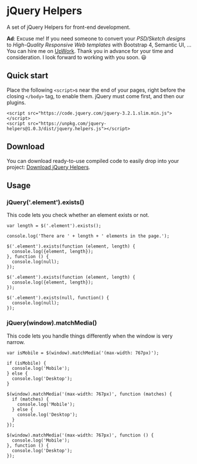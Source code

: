 # jQuery Helpers
A set of jQuery Helpers for front-end development.

**Ad**: Excuse me! If you need someone to convert your *PSD/Sketch designs* to *High-Quality Responsive Web templates* with Bootstrap 4, Semantic UI, ... You can hire me on [UpWork](https://www.upwork.com/freelancers/~015d7d36a8c95a856a). Thank you in advance for your time and consideration. I look forward to working with you soon. 😃

## Quick start
Place the following `<script>`s near the end of your pages, right before the closing `</body>` tag, to enable them. jQuery must come first, and then our plugins.

```
<script src="https://code.jquery.com/jquery-3.2.1.slim.min.js"></script>
<script src="https://unpkg.com/jquery-helpers@1.0.3/dist/jquery.helpers.js"></script>
```

## Download
You can download ready-to-use compiled code to easily drop into your project: [Download jQuery Helpers](https://unpkg.com/jquery-helpers@1.0.3/dist/).

## Usage

### jQuery('.element').exists()
This code lets you check whether an element exists or not.

```
var length = $('.element').exists();

console.log('There are ' + length + ' elements in the page.');
```

```
$('.element').exists(function (element, length) {
  console.log({element, length});
}, function () {
  console.log(null);
});
```

```
$('.element').exists(function (element, length) {
  console.log({element, length});
});
```

```
$('.element').exists(null, function() {
  console.log(null);
});
```

### jQuery(window).matchMedia()
This code lets you handle things differently when the window is very narrow.

```
var isMobile = $(window).matchMedia('(max-width: 767px)');

if (isMobile) {
  console.log('Mobile');
} else {
  console.log('Desktop');
}
```

```
$(window).matchMedia('(max-width: 767px)', function (matches) {
  if (matches) {
    console.log('Mobile');
  } else {
    console.log('Desktop');
  }
});
```

```
$(window).matchMedia('(max-width: 767px)', function () {
  console.log('Mobile');
}, function () {
  console.log('Desktop');
});
```
